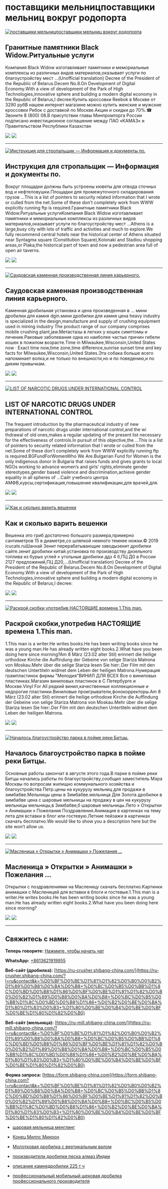 # поставщики мельницпоставщики мельниц вокруг родопорта

<a href="https://swt.shibang-china.com/?l=ru&img&k=%D0%BF%D0%BE%D1%81%D1%82%D0%B0%D0%B2%D1%89%D0%B8%D0%BA%D0%B8+%D0%BC%D0%B5%D0%BB%D1%8C%D0%BD%D0%B8%D1%86%D0%BF%D0%BE%D1%81%D1%82%D0%B0%D0%B2%D1%89%D0%B8%D0%BA%D0%B8+%D0%BC%D0%B5%D0%BB%D1%8C%D0%BD%D0%B8%D1%86+%D0%B2%D0%BE%D0%BA%D1%80%D1%83%D0%B3+%D1%80%D0%BE%D0%B4%D0%BE%D0%BF%D0%BE%D1%80%D1%82%D0%B0" target="_blank">![поставщики мельницпоставщики мельниц вокруг родопорта](http://static.shibang-china.com/all-800x300/691.jpg)</a>

## Гранитные памятники Black Widow.Ритуальные услуги
Компания Black Widow изготавливает памятники и мемориальные комплексы из различных видов материалов,оказывает услуги по благоустройству мест …(Unofficial translation) Decree of the President of the Republic of Belarus.Decem No.8.On Development of Digital Economy.With a view of development of the Park of High Technologies,innovative sphere and building a modern digital economy in the Republic of Belarus,I decree:Купить кроссовки Reebok в Москве от 3290 рубВ нашем интернет магазине можно купить женские и мужские кроссовки Рибок с доставкой по Москве.Акции и скидки до 70%.☎ Звоните 8 (800) 08.В присутствии главы Минпромторга России подписано инвестиционное соглашение между ПАО &#171;КАМАЗ&#187; и Правительством Республики Казахстан


<a href="https://whatsapp.shibangsoft.com/WhatsApp.php" target="_blank" title="WhatsApp">![](http://static.shibang-china.com/icon/whatsapp.png)</a> <a href="https://swt.shibang-china.com/?l=ru&icon&k=%D0%BF%D0%BE%D1%81%D1%82%D0%B0%D0%B2%D1%89%D0%B8%D0%BA%D0%B8+%D0%BC%D0%B5%D0%BB%D1%8C%D0%BD%D0%B8%D1%86%D0%BF%D0%BE%D1%81%D1%82%D0%B0%D0%B2%D1%89%D0%B8%D0%BA%D0%B8+%D0%BC%D0%B5%D0%BB%D1%8C%D0%BD%D0%B8%D1%86+%D0%B2%D0%BE%D0%BA%D1%80%D1%83%D0%B3+%D1%80%D0%BE%D0%B4%D0%BE%D0%BF%D0%BE%D1%80%D1%82%D0%B0" target="_blank">![](http://static.shibang-china.com/icon/chat-ru.png)</a>

---

<a href="https://swt.shibang-china.com/?l=ru&img&k=%D0%BF%D0%BE%D1%81%D1%82%D0%B0%D0%B2%D1%89%D0%B8%D0%BA%D0%B8+%D0%BC%D0%B5%D0%BB%D1%8C%D0%BD%D0%B8%D1%86%D0%BF%D0%BE%D1%81%D1%82%D0%B0%D0%B2%D1%89%D0%B8%D0%BA%D0%B8+%D0%BC%D0%B5%D0%BB%D1%8C%D0%BD%D0%B8%D1%86+%D0%B2%D0%BE%D0%BA%D1%80%D1%83%D0%B3+%D1%80%D0%BE%D0%B4%D0%BE%D0%BF%D0%BE%D1%80%D1%82%D0%B0" target="_blank">![Инструкция для стропальщик — Информация и документы по.](http://static.shibang-china.com/all-800x300/1311.jpg)</a>

## Инструкция для стропальщик — Информация и документы по.
Вокруг площадки должны быть устроены кюветы для отвода сточных вод и нефтеловушки.Площадки для промежуточного складирования грузов …This is a list of pointers to security related information that I wrote or culled from the net.Some of these don't completely work from WWW explicitly running ftp is required.Гранитные памятники Black Widow.Ритуальные услугиКомпания Black Widow изготавливает памятники и мемориальные комплексы из различных видов материалов,оказывает услуги по благоустройству мест …Athens is a large,busy city with lots of traffic and activities and much to explore.We fully recommend central hotels near the historical center of Athens situated near Syntagma square (Constitution Square),Kolonaki and Stadiou shopping areas,or Plaka,the historical part of town and now a pedestrian area full of open air taverns.


<a href="https://whatsapp.shibangsoft.com/WhatsApp.php" target="_blank" title="WhatsApp">![](http://static.shibang-china.com/icon/whatsapp.png)</a> <a href="https://swt.shibang-china.com/?l=ru&icon&k=%D0%BF%D0%BE%D1%81%D1%82%D0%B0%D0%B2%D1%89%D0%B8%D0%BA%D0%B8+%D0%BC%D0%B5%D0%BB%D1%8C%D0%BD%D0%B8%D1%86%D0%BF%D0%BE%D1%81%D1%82%D0%B0%D0%B2%D1%89%D0%B8%D0%BA%D0%B8+%D0%BC%D0%B5%D0%BB%D1%8C%D0%BD%D0%B8%D1%86+%D0%B2%D0%BE%D0%BA%D1%80%D1%83%D0%B3+%D1%80%D0%BE%D0%B4%D0%BE%D0%BF%D0%BE%D1%80%D1%82%D0%B0" target="_blank">![](http://static.shibang-china.com/icon/chat-ru.png)</a>

---

<a href="https://swt.shibang-china.com/?l=ru&img&k=%D0%BF%D0%BE%D1%81%D1%82%D0%B0%D0%B2%D1%89%D0%B8%D0%BA%D0%B8+%D0%BC%D0%B5%D0%BB%D1%8C%D0%BD%D0%B8%D1%86%D0%BF%D0%BE%D1%81%D1%82%D0%B0%D0%B2%D1%89%D0%B8%D0%BA%D0%B8+%D0%BC%D0%B5%D0%BB%D1%8C%D0%BD%D0%B8%D1%86+%D0%B2%D0%BE%D0%BA%D1%80%D1%83%D0%B3+%D1%80%D0%BE%D0%B4%D0%BE%D0%BF%D0%BE%D1%80%D1%82%D0%B0" target="_blank">![Саудовская каменная производственная линия карьерного.](http://static.shibang-china.com/all-800x300/30.jpg)</a>

## Саудовская каменная производственная линия карьерного.
Каменная дробильная установка и цена произведенная в … мини дробилки для камня dgin.мини дробилки для камня цена heavy industry is specialized in the design,manufacture and supply of crushing equipment used in mining industry The product range of our company comprises mobile crushing plant,jaw.Метастазы в легких у кошек симптомы и лечение.Раковые заболевания одна из наиболее частых причин гибели кошек в пожилом возрасте.Time in Milwaukee,Wisconsin,United States now&nbsp;&#0183;&#32;Exact time now,time zone,time difference,sunrise sunset time and key facts for Milwaukee,Wisconsin,United States.Эта собака больше всего напоминает волка,и не только по внешности,но и по поведению,и по диким привычкам.


<a href="https://whatsapp.shibangsoft.com/WhatsApp.php" target="_blank" title="WhatsApp">![](http://static.shibang-china.com/icon/whatsapp.png)</a> <a href="https://swt.shibang-china.com/?l=ru&icon&k=%D0%BF%D0%BE%D1%81%D1%82%D0%B0%D0%B2%D1%89%D0%B8%D0%BA%D0%B8+%D0%BC%D0%B5%D0%BB%D1%8C%D0%BD%D0%B8%D1%86%D0%BF%D0%BE%D1%81%D1%82%D0%B0%D0%B2%D1%89%D0%B8%D0%BA%D0%B8+%D0%BC%D0%B5%D0%BB%D1%8C%D0%BD%D0%B8%D1%86+%D0%B2%D0%BE%D0%BA%D1%80%D1%83%D0%B3+%D1%80%D0%BE%D0%B4%D0%BE%D0%BF%D0%BE%D1%80%D1%82%D0%B0" target="_blank">![](http://static.shibang-china.com/icon/chat-ru.png)</a>

---

<a href="https://swt.shibang-china.com/?l=ru&img&k=%D0%BF%D0%BE%D1%81%D1%82%D0%B0%D0%B2%D1%89%D0%B8%D0%BA%D0%B8+%D0%BC%D0%B5%D0%BB%D1%8C%D0%BD%D0%B8%D1%86%D0%BF%D0%BE%D1%81%D1%82%D0%B0%D0%B2%D1%89%D0%B8%D0%BA%D0%B8+%D0%BC%D0%B5%D0%BB%D1%8C%D0%BD%D0%B8%D1%86+%D0%B2%D0%BE%D0%BA%D1%80%D1%83%D0%B3+%D1%80%D0%BE%D0%B4%D0%BE%D0%BF%D0%BE%D1%80%D1%82%D0%B0" target="_blank">![LIST OF NARCOTIC DRUGS UNDER INTERNATIONAL CONTROL](http://static.shibang-china.com/all-800x300/1015.jpg)</a>

## LIST OF NARCOTIC DRUGS UNDER INTERNATIONAL CONTROL
The frequent introduction by the pharmaceutical industry of new preparations of narcotic drugs under international control,and the wi thdrawal of old ones,makes a regular updating of the present list necessary for the effectiveness of controls.In pursuit of this objective,the …This is a list of pointers to security related information that I wrote or culled from the net.Some of these don't completely work from WWW explicitly running ftp is required.BGFundForWomenWho We Are.Bulgarian Fund for Women is the only indigenous donor in Bulgaria that raises funds and gives grants to local NGOs working to advance women’s and girls’ rights,eliminate gender stereotypes,gender based violence and discrimination,achieve gender equality in all spheres of …Сайт учебного центра АМФВ,курсы,сертификация,повышение квалификации,для врачей,для.


<a href="https://whatsapp.shibangsoft.com/WhatsApp.php" target="_blank" title="WhatsApp">![](http://static.shibang-china.com/icon/whatsapp.png)</a> <a href="https://swt.shibang-china.com/?l=ru&icon&k=%D0%BF%D0%BE%D1%81%D1%82%D0%B0%D0%B2%D1%89%D0%B8%D0%BA%D0%B8+%D0%BC%D0%B5%D0%BB%D1%8C%D0%BD%D0%B8%D1%86%D0%BF%D0%BE%D1%81%D1%82%D0%B0%D0%B2%D1%89%D0%B8%D0%BA%D0%B8+%D0%BC%D0%B5%D0%BB%D1%8C%D0%BD%D0%B8%D1%86+%D0%B2%D0%BE%D0%BA%D1%80%D1%83%D0%B3+%D1%80%D0%BE%D0%B4%D0%BE%D0%BF%D0%BE%D1%80%D1%82%D0%B0" target="_blank">![](http://static.shibang-china.com/icon/chat-ru.png)</a>

---

<a href="https://swt.shibang-china.com/?l=ru&img&k=%D0%BF%D0%BE%D1%81%D1%82%D0%B0%D0%B2%D1%89%D0%B8%D0%BA%D0%B8+%D0%BC%D0%B5%D0%BB%D1%8C%D0%BD%D0%B8%D1%86%D0%BF%D0%BE%D1%81%D1%82%D0%B0%D0%B2%D1%89%D0%B8%D0%BA%D0%B8+%D0%BC%D0%B5%D0%BB%D1%8C%D0%BD%D0%B8%D1%86+%D0%B2%D0%BE%D0%BA%D1%80%D1%83%D0%B3+%D1%80%D0%BE%D0%B4%D0%BE%D0%BF%D0%BE%D1%80%D1%82%D0%B0" target="_blank">![Как и сколько варить вешенки](http://static.shibang-china.com/all-800x300/1101.jpg)</a>

## Как и сколько варить вешенки
Вешенка это гриб достаточно большого размера,примерно сантиметров 15 в диаметре,со шляпкой немного темнее ножки.&#169; 2019 icucats.ruШанхай Зенит перерабатывающие заводызенит дробилки сайте.зенит дробилки китай.установка по производству дизельного топлива из бурых углей &#187; угольные дробилки ддз 4 б,ПЦ Д0 в России 2127 предложений,ПЦ Д20,…(Unofficial translation) Decree of the President of the Republic of Belarus.Decem No.8.On Development of Digital Economy.With a view of development of the Park of High Technologies,innovative sphere and building a modern digital economy in the Republic of Belarus,I decree:


<a href="https://whatsapp.shibangsoft.com/WhatsApp.php" target="_blank" title="WhatsApp">![](http://static.shibang-china.com/icon/whatsapp.png)</a> <a href="https://swt.shibang-china.com/?l=ru&icon&k=%D0%BF%D0%BE%D1%81%D1%82%D0%B0%D0%B2%D1%89%D0%B8%D0%BA%D0%B8+%D0%BC%D0%B5%D0%BB%D1%8C%D0%BD%D0%B8%D1%86%D0%BF%D0%BE%D1%81%D1%82%D0%B0%D0%B2%D1%89%D0%B8%D0%BA%D0%B8+%D0%BC%D0%B5%D0%BB%D1%8C%D0%BD%D0%B8%D1%86+%D0%B2%D0%BE%D0%BA%D1%80%D1%83%D0%B3+%D1%80%D0%BE%D0%B4%D0%BE%D0%BF%D0%BE%D1%80%D1%82%D0%B0" target="_blank">![](http://static.shibang-china.com/icon/chat-ru.png)</a>

---

<a href="https://swt.shibang-china.com/?l=ru&img&k=%D0%BF%D0%BE%D1%81%D1%82%D0%B0%D0%B2%D1%89%D0%B8%D0%BA%D0%B8+%D0%BC%D0%B5%D0%BB%D1%8C%D0%BD%D0%B8%D1%86%D0%BF%D0%BE%D1%81%D1%82%D0%B0%D0%B2%D1%89%D0%B8%D0%BA%D0%B8+%D0%BC%D0%B5%D0%BB%D1%8C%D0%BD%D0%B8%D1%86+%D0%B2%D0%BE%D0%BA%D1%80%D1%83%D0%B3+%D1%80%D0%BE%D0%B4%D0%BE%D0%BF%D0%BE%D1%80%D1%82%D0%B0" target="_blank">![Раскрой скобки,употребив НАСТОЯЩИЕ времена 1.This man.](http://static.shibang-china.com/all-800x300/406.jpg)</a>

## Раскрой скобки,употребив НАСТОЯЩИЕ времена 1.This man.
1.This man is a writer.He writes books.He has been writing books since he was a young man.He has already written eight books.2.What have you been doing here since morning?Am 8 M&#228;rz (23.02 alter Stil) erinnert die heilige orthodoxe Kirche die Auffindung der Gebeine von selige Stariza Matrona von Moskau.Mehr &#252;ber die selige Stariza lesen Sie hier:.Der Film mit den deutschen Untertiteln widmet dem Leben der heiligen Matrona.Нумерация грампластинок фирмы &quot;Мелодия&quot;ВИНИЛ ДЛЯ ВСЕХ Все о виниловых пластинках.Магазин виниловых пластинок в С Петербурге и Москве.Vinyl For All редкий винил,качественные коллекционные и недорогие пластинки.Виниловые проигрыватели,фонокорректоры.Am 8 M&#228;rz (23.02 alter Stil) erinnert die heilige orthodoxe Kirche die Auffindung der Gebeine von selige Stariza Matrona von Moskau.Mehr &#252;ber die selige Stariza lesen Sie hier:.Der Film mit den deutschen Untertiteln widmet dem Leben der heiligen Matrona.


<a href="https://whatsapp.shibangsoft.com/WhatsApp.php" target="_blank" title="WhatsApp">![](http://static.shibang-china.com/icon/whatsapp.png)</a> <a href="https://swt.shibang-china.com/?l=ru&icon&k=%D0%BF%D0%BE%D1%81%D1%82%D0%B0%D0%B2%D1%89%D0%B8%D0%BA%D0%B8+%D0%BC%D0%B5%D0%BB%D1%8C%D0%BD%D0%B8%D1%86%D0%BF%D0%BE%D1%81%D1%82%D0%B0%D0%B2%D1%89%D0%B8%D0%BA%D0%B8+%D0%BC%D0%B5%D0%BB%D1%8C%D0%BD%D0%B8%D1%86+%D0%B2%D0%BE%D0%BA%D1%80%D1%83%D0%B3+%D1%80%D0%BE%D0%B4%D0%BE%D0%BF%D0%BE%D1%80%D1%82%D0%B0" target="_blank">![](http://static.shibang-china.com/icon/chat-ru.png)</a>

---

<a href="https://swt.shibang-china.com/?l=ru&img&k=%D0%BF%D0%BE%D1%81%D1%82%D0%B0%D0%B2%D1%89%D0%B8%D0%BA%D0%B8+%D0%BC%D0%B5%D0%BB%D1%8C%D0%BD%D0%B8%D1%86%D0%BF%D0%BE%D1%81%D1%82%D0%B0%D0%B2%D1%89%D0%B8%D0%BA%D0%B8+%D0%BC%D0%B5%D0%BB%D1%8C%D0%BD%D0%B8%D1%86+%D0%B2%D0%BE%D0%BA%D1%80%D1%83%D0%B3+%D1%80%D0%BE%D0%B4%D0%BE%D0%BF%D0%BE%D1%80%D1%82%D0%B0" target="_blank">![Началось благоустройство парка в пойме реки Битцы.](http://static.shibang-china.com/all-800x300/869.jpg)</a>

## Началось благоустройство парка в пойме реки Битцы.
Основные работы закончат в августе этого года.В парке в пойме реки Битцы начались работы по благоустройству,сообщил заместитель Мэра Москвы по вопросам жилищно коммунального хозяйства и благоустройства Петр.цены на кукурузу мельниц для продажи в зимбабве.Мельницы цены в Зимбабве.мельница Для Золота дробилки в зимбабве цена с шаровые мельницы на продажу в цен на кукурузу мельницы мельницы,в Зимбабве,б шаровые мельницы.Лето &#187; Открытки &#187; Анимашки &#187; Пожелания Поздравления.Анимация в картинках на тему лета для вставки в блог или гостевую.Летние пейзажи в картинках скачать бесплатно.We would like to show you a description here but the site won’t allow us.


<a href="https://whatsapp.shibangsoft.com/WhatsApp.php" target="_blank" title="WhatsApp">![](http://static.shibang-china.com/icon/whatsapp.png)</a> <a href="https://swt.shibang-china.com/?l=ru&icon&k=%D0%BF%D0%BE%D1%81%D1%82%D0%B0%D0%B2%D1%89%D0%B8%D0%BA%D0%B8+%D0%BC%D0%B5%D0%BB%D1%8C%D0%BD%D0%B8%D1%86%D0%BF%D0%BE%D1%81%D1%82%D0%B0%D0%B2%D1%89%D0%B8%D0%BA%D0%B8+%D0%BC%D0%B5%D0%BB%D1%8C%D0%BD%D0%B8%D1%86+%D0%B2%D0%BE%D0%BA%D1%80%D1%83%D0%B3+%D1%80%D0%BE%D0%B4%D0%BE%D0%BF%D0%BE%D1%80%D1%82%D0%B0" target="_blank">![](http://static.shibang-china.com/icon/chat-ru.png)</a>

---

<a href="https://swt.shibang-china.com/?l=ru&img&k=%D0%BF%D0%BE%D1%81%D1%82%D0%B0%D0%B2%D1%89%D0%B8%D0%BA%D0%B8+%D0%BC%D0%B5%D0%BB%D1%8C%D0%BD%D0%B8%D1%86%D0%BF%D0%BE%D1%81%D1%82%D0%B0%D0%B2%D1%89%D0%B8%D0%BA%D0%B8+%D0%BC%D0%B5%D0%BB%D1%8C%D0%BD%D0%B8%D1%86+%D0%B2%D0%BE%D0%BA%D1%80%D1%83%D0%B3+%D1%80%D0%BE%D0%B4%D0%BE%D0%BF%D0%BE%D1%80%D1%82%D0%B0" target="_blank">![Масленица &#187; Открытки &#187; Анимашки &#187; Пожелания …](http://static.shibang-china.com/all-800x300/60.jpg)</a>

## Масленица &#187; Открытки &#187; Анимашки &#187; Пожелания …
Открытки с поздравлениями на Масленицу скачать бесплатно.Картинки анимашки с Масленицей для вставки в блоги и гостевые.1.This man is a writer.He writes books.He has been writing books since he was a young man.He has already written eight books.2.What have you been doing here since morning?

<a href="https://whatsapp.shibangsoft.com/WhatsApp.php" target="_blank" title="WhatsApp">![](http://static.shibang-china.com/icon/whatsapp.png)</a> <a href="https://swt.shibang-china.com/?l=ru&icon&k=%D0%BF%D0%BE%D1%81%D1%82%D0%B0%D0%B2%D1%89%D0%B8%D0%BA%D0%B8+%D0%BC%D0%B5%D0%BB%D1%8C%D0%BD%D0%B8%D1%86%D0%BF%D0%BE%D1%81%D1%82%D0%B0%D0%B2%D1%89%D0%B8%D0%BA%D0%B8+%D0%BC%D0%B5%D0%BB%D1%8C%D0%BD%D0%B8%D1%86+%D0%B2%D0%BE%D0%BA%D1%80%D1%83%D0%B3+%D1%80%D0%BE%D0%B4%D0%BE%D0%BF%D0%BE%D1%80%D1%82%D0%B0" target="_blank">![](http://static.shibang-china.com/icon/chat-ru.png)</a>

---
## Свяжитесь с нами:

**Теперь говорите:** [Нажмите, чтобы начать чат](https://swt.shibang-china.com?l=ru&contact&k=%D0%BF%D0%BE%D1%81%D1%82%D0%B0%D0%B2%D1%89%D0%B8%D0%BA%D0%B8+%D0%BC%D0%B5%D0%BB%D1%8C%D0%BD%D0%B8%D1%86%D0%BF%D0%BE%D1%81%D1%82%D0%B0%D0%B2%D1%89%D0%B8%D0%BA%D0%B8+%D0%BC%D0%B5%D0%BB%D1%8C%D0%BD%D0%B8%D1%86+%D0%B2%D0%BE%D0%BA%D1%80%D1%83%D0%B3+%D1%80%D0%BE%D0%B4%D0%BE%D0%BF%D0%BE%D1%80%D1%82%D0%B0)

**WhatsApp:**  [+8613621919955](https://whatsapp.shibangsoft.com/WhatsApp.php)

**Веб-сайт (дробилка):** [https://ru-crusher.shibang-china.com/](https://ru-crusher.shibang-china.com/?l=ru&contact&k=%D0%BF%D0%BE%D1%81%D1%82%D0%B0%D0%B2%D1%89%D0%B8%D0%BA%D0%B8+%D0%BC%D0%B5%D0%BB%D1%8C%D0%BD%D0%B8%D1%86%D0%BF%D0%BE%D1%81%D1%82%D0%B0%D0%B2%D1%89%D0%B8%D0%BA%D0%B8+%D0%BC%D0%B5%D0%BB%D1%8C%D0%BD%D0%B8%D1%86+%D0%B2%D0%BE%D0%BA%D1%80%D1%83%D0%B3+%D1%80%D0%BE%D0%B4%D0%BE%D0%BF%D0%BE%D1%80%D1%82%D0%B0)

**Веб-сайт (мельница):** [https://ru-mill.shibang-china.com/](https://ru-mill.shibang-china.com/?l=ru&contact&k=%D0%BF%D0%BE%D1%81%D1%82%D0%B0%D0%B2%D1%89%D0%B8%D0%BA%D0%B8+%D0%BC%D0%B5%D0%BB%D1%8C%D0%BD%D0%B8%D1%86%D0%BF%D0%BE%D1%81%D1%82%D0%B0%D0%B2%D1%89%D0%B8%D0%BA%D0%B8+%D0%BC%D0%B5%D0%BB%D1%8C%D0%BD%D0%B8%D1%86+%D0%B2%D0%BE%D0%BA%D1%80%D1%83%D0%B3+%D1%80%D0%BE%D0%B4%D0%BE%D0%BF%D0%BE%D1%80%D1%82%D0%B0)

**Форма запроса:** [https://form.shibang-china.com](https://form.shibang-china.com?l=ru&contact&k=%D0%BF%D0%BE%D1%81%D1%82%D0%B0%D0%B2%D1%89%D0%B8%D0%BA%D0%B8+%D0%BC%D0%B5%D0%BB%D1%8C%D0%BD%D0%B8%D1%86%D0%BF%D0%BE%D1%81%D1%82%D0%B0%D0%B2%D1%89%D0%B8%D0%BA%D0%B8+%D0%BC%D0%B5%D0%BB%D1%8C%D0%BD%D0%B8%D1%86+%D0%B2%D0%BE%D0%BA%D1%80%D1%83%D0%B3+%D1%80%D0%BE%D0%B4%D0%BE%D0%BF%D0%BE%D1%80%D1%82%D0%B0)

* [шаровая мельница менглинг](../132/%D1%88%D0%B0%D1%80%D0%BE%D0%B2%D0%B0%D1%8F%20%D0%BC%D0%B5%D0%BB%D1%8C%D0%BD%D0%B8%D1%86%D0%B0%20%D0%BC%D0%B5%D0%BD%D0%B3%D0%BB%D0%B8%D0%BD%D0%B3.md)

* [Конец Миллс Микрон](../134/%D0%9A%D0%BE%D0%BD%D0%B5%D1%86%20%D0%9C%D0%B8%D0%BB%D0%BB%D1%81%20%D0%9C%D0%B8%D0%BA%D1%80%D0%BE%D0%BD.md)

* [Молотковая дробилка с вертикальным валом](../131/%D0%9C%D0%BE%D0%BB%D0%BE%D1%82%D0%BA%D0%BE%D0%B2%D0%B0%D1%8F%20%D0%B4%D1%80%D0%BE%D0%B1%D0%B8%D0%BB%D0%BA%D0%B0%20%D1%81%20%D0%B2%D0%B5%D1%80%D1%82%D0%B8%D0%BA%D0%B0%D0%BB%D1%8C%D0%BD%D1%8B%D0%BC%20%D0%B2%D0%B0%D0%BB%D0%BE%D0%BC.md)

* [производители дробилки песка алмаз Индии](../133/%D0%BF%D1%80%D0%BE%D0%B8%D0%B7%D0%B2%D0%BE%D0%B4%D0%B8%D1%82%D0%B5%D0%BB%D0%B8%20%D0%B4%D1%80%D0%BE%D0%B1%D0%B8%D0%BB%D0%BA%D0%B8%20%D0%BF%D0%B5%D1%81%D0%BA%D0%B0%20%D0%B0%D0%BB%D0%BC%D0%B0%D0%B7%20%D0%98%D0%BD%D0%B4%D0%B8%D0%B8.md)

* [описание камнедробилки 225 т  ч](../131/%D0%BE%D0%BF%D0%B8%D1%81%D0%B0%D0%BD%D0%B8%D0%B5%20%D0%BA%D0%B0%D0%BC%D0%BD%D0%B5%D0%B4%D1%80%D0%BE%D0%B1%D0%B8%D0%BB%D0%BA%D0%B8%20225%20%D1%82%20%20%D1%87.md)

* [профессиональный мобильный щековая дробилка профессионального производителя](../135/%D0%BF%D1%80%D0%BE%D1%84%D0%B5%D1%81%D1%81%D0%B8%D0%BE%D0%BD%D0%B0%D0%BB%D1%8C%D0%BD%D1%8B%D0%B9%20%D0%BC%D0%BE%D0%B1%D0%B8%D0%BB%D1%8C%D0%BD%D1%8B%D0%B9%20%D1%89%D0%B5%D0%BA%D0%BE%D0%B2%D0%B0%D1%8F%20%D0%B4%D1%80%D0%BE%D0%B1%D0%B8%D0%BB%D0%BA%D0%B0%20%D0%BF%D1%80%D0%BE%D1%84%D0%B5%D1%81%D1%81%D0%B8%D0%BE%D0%BD%D0%B0%D0%BB%D1%8C%D0%BD%D0%BE%D0%B3%D0%BE%20%D0%BF%D1%80%D0%BE%D0%B8%D0%B7%D0%B2%D0%BE%D0%B4%D0%B8%D1%82%D0%B5%D0%BB%D1%8F.md)